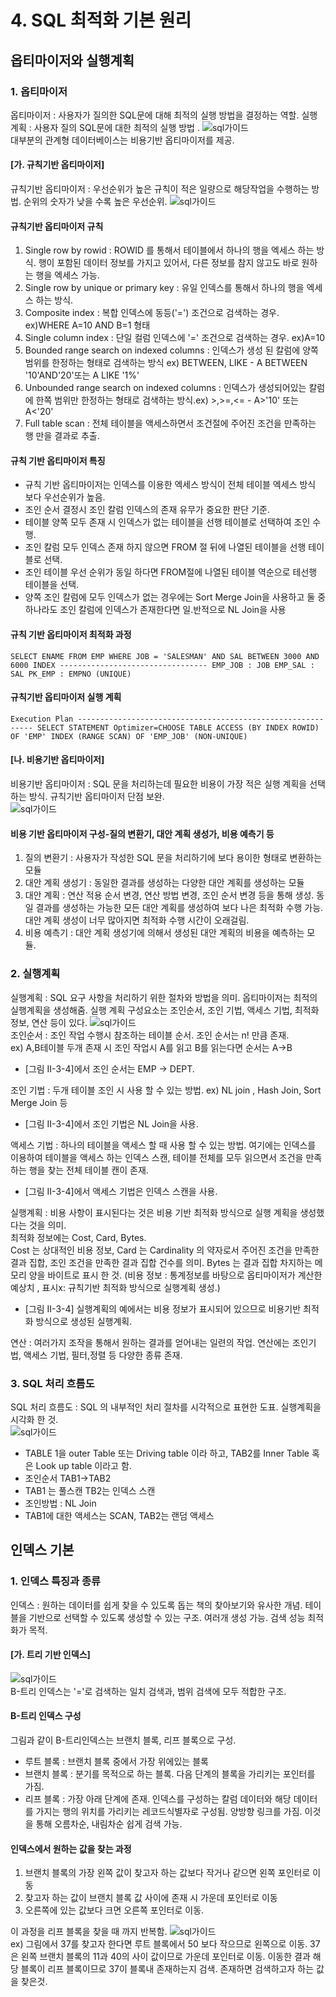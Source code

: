 # 4. SQL 최적화 기본 원리
## 옵티마이저와 실행계획
### 1. 옵티마이저
옵티마이저 : 사용자가 질의한 SQL문에 대해 최적의 실행 방법을 결정하는 역할.
실행 계획 : 사용자 질의 SQL문에 대한 최적의 실행 방법 .
![sql가이드](http://www.dbguide.net/publishing/img/knowledge/SQL_239.jpg)  
대부분의 관계형 데이터베이스는 비용기반 옵티마이저를 제공. 
#### [가. 규칙기반 옵티마이저]
규칙기반 옵티마이저 : 우선순위가 높은 규칙이 적은 일량으로 해당작업을 수행하는 방법.  순위의 숫자가 낮을 수록 높은 우선순위.
![sql가이드](http://www.dbguide.net/publishing/img/knowledge/SQL_240.jpg)  
#### 규칙기반 옵티마이저 규칙 
1. Single row by rowid : ROWID 를 통해서 테이블에서 하나의 행을 엑세스 하는 방식. 행이 포함된 데이터 정보를 가지고 있어서, 다른 정보를 참지 않고도 바로 원하는 행을 엑세스 가능. 
2. Single row by unique or primary key : 유일 인덱스를 통해서 하나의 행을 엑세스 하는 방식. 
3. Composite index : 복합 인덱스에 동등('=') 조건으로 검색하는 경우. ex)WHERE A=10 AND B=1 형태
4. Single column index : 단일 컬럼 인덱스에 '=' 조건으로 검색하는 경우. ex)A=10
5. Bounded range search on indexed columns : 인덱스가 생성 된 칼럼에 양쪽 범위를 한정하는 형태로 검색하는 방식 ex) BETWEEN, LIKE - A BETWEEN '10'AND'20'또는 A LIKE '1%' 
6. Unbounded range search on indexed columns : 인덱스가 생성되어있는 칼럼에 한쪽 범위만 한정하는 형태로 검색하는 방식.ex) >,>=,<= - A>'10' 또는 A<'20'
7. Full table scan : 전체 테이블을 액세스하면서 조건절에 주어진 조건을 만족하는 행 만을 결과로 추출.

#### 규칙 기반 옵티마이저 특징 
- 규칙 기반 옵티마이저는 인덱스를 이용한 엑세스 방식이 전체 테이블 엑세스 방식 보다 우선순위가 높음. 
- 조인 순서 결정시 조인 칼럼 인덱스의 존재 유무가 중요한 판단 기준. 
- 테이블 양쪽 모두 존재 시 인덱스가 없는 테이블을 선행 테이블로 선택하여 조인 수행.
-  조인 칼럼 모두 인덱스 존재 하지 않으면 FROM 절 뒤에 나열된 테이블을 선행 테이블로 선택. 
- 조인 테이블 우선 순위가 동일 하다면 FROM절에 나열된 테이블 역순으로 테선행 테이블을 선택. 
- 양쪽 조인 칼럼에 모두 인덱스가 없는 경우에는 Sort Merge Join을 사용하고 둘 중하나라도 조인 칼럼에 인덱스가 존재한다면 일.반적으로 NL Join을 사용
#### 규칙 기반 옵티마이저 최적화 과정
```
SELECT ENAME FROM EMP WHERE JOB = 'SALESMAN' AND SAL BETWEEN 3000 AND 6000 INDEX --------------------------------- EMP_JOB : JOB EMP_SAL : SAL PK_EMP : EMPNO (UNIQUE)
```
#### 규칙기반 옵티마이저 실행 계획
```
Execution Plan ------------------------------------------------------------ SELECT STATEMENT Optimizer=CHOOSE TABLE ACCESS (BY INDEX ROWID) OF 'EMP' INDEX (RANGE SCAN) OF 'EMP_JOB' (NON-UNIQUE)
```
#### [나. 비용기반 옵티마이저]
비용기반 옵티마이저 : SQL 문을 처리하는데 필요한 비용이 가장 적은 실행 계획을 선택하는 방식. 규칙기반 옵티마이저 단점 보완.   
![sql가이드](http://www.dbguide.net/publishing/img/knowledge/SQL_241.jpg)
#### 비용 기반 옵티마이저 구성-질의 변환기, 대안 계획 생성가, 비용 예측기 등
1. 질의 변환기 : 사용자가 작성한 SQL 문을 처리하기에 보다 용이한 형태로 변환하는 모듈
2. 대안 계획 생성기 : 동일한 결과를 생성하는 다양한 대안 계획를 생성하는 모듈
3. 대안 계획 : 연산 적용 순서 변경, 연산 방법 변경, 조인 순서 변경 등을 통해 생성. 동일 결과를 생성하는 가능한 모든 대안 계획를 생성하여 보다 나은 최적화 수행 가능. 대안 계획 생성이 너무 많아지면 최적화 수행 시간이 오래걸림. 
4. 비용 예측기 : 대안 계획 생성기에 의해서 생성된 대안 계획의 비용을 예측하는 모듈. 
### 2. 실행계획
실행계획 : SQL 요구 사항을 처리하기 위한 절차와 방법을 의미. 옵티마이저는 최적의 실행계획을 생성해줌. 실행 계획 구성요소는 조인순서, 조인 기법, 액세스 기법, 최적화 정보, 연산 등이 있다.
![sql가이드](http://www.dbguide.net/publishing/img/knowledge/SQL_242.jpg)  
조인순서 : 조인 작업 수행시 참조하는 테이블 순서. 조인 순서는 n! 만큼 존재.   
ex) A,B테이블 두개 존재 시 조인 작업시 A를 읽고 B를 읽는다면 순서는 A->B  
- [그림 Ⅱ-3-4]에서 조인 순서는 EMP → DEPT.  

조인 기법 : 두개 테이블 조인 시 사용 할 수 있는 방법. ex) NL join  , Hash Join, Sort Merge Join 등  
- [그림 Ⅱ-3-4]에서 조인 기법은 NL Join을 사용.  

액세스 기법 : 하나의 테이블을 액세스 할 때 사용 할 수 있는 방법. 여기에는 인덱스를 이용하여 테이블을 액세스 하는 인덱스 스캔, 테이블 전체를 모두 읽으면서 조건을 만족하는 행을 찾는 전체 테이블 캔이 존재.  
- [그림 Ⅱ-3-4]에서 액세스 기법은 인덱스 스캔을 사용.  

실행계획 :  비용 사항이 표시된다는 것은 비용 기반 최적화 방식으로 실행 계획을 생성했다는 것을 의미.     
최적화 정보에는 Cost, Card, Bytes.     
Cost 는 상대적인 비용 정보, Card 는 Cardinality 의 약자로서 주어진 조건을 만족한 결과 집합, 조인 조건을 만족한 결과 집합 건수를 의미. Bytes 는 결과 집합 차지하는 메모리 양을 바이트로 표시 한 것. (비용 정보 : 통계정보를 바탕으로 옵티마이저가 계산한 예상치 , 표시x: 규칙기반 최적화 방식으로 실행계획 생성.)    
- [그림 Ⅱ-3-4] 실행계획의 예에서는 비용 정보가 표시되어 있으므로 비용기반 최적화 방식으로 생성된 실행계획.  

연산 : 여러가지 조작을 통해서 원하는 결과를 얻어내는 일련의 작업. 연산에는 조인기법, 액세스 기법, 필터,정렬 등 다양한 종류 존재.   

### 3. SQL 처리 흐름도
SQL 처리 흐름도 : SQL 의 내부적인 처리 절차를 시각적으로 표현한 도표. 실행계획을 시각화 한 것.   
![sql가이드](http://www.dbguide.net/publishing/img/knowledge/SQL_243.jpg)  
- TABLE 1을 outer Table 또는 Driving table 이라 하고, TAB2를 Inner Table 혹은 Look up table 이라고 함.
- 조인순서 TAB1->TAB2
- TAB1 는 풀스캔 TB2는 인덱스 스캔
- 조인방법 : NL Join
- TAB1에 대한 액세스는 SCAN, TAB2는 랜덤 액세스
## 인덱스 기본 
### 1. 인덱스 특징과 종류
인덱스 : 원하는 데이터를 쉽게 찾을 수 있도록 돕는 책의 찾아보기와 유사한 개념. 테이블을 기반으로 선택할 수 있도록 생성할 수 있는 구조. 여러개 생성 가능. 검색 성능 최적화가 목적.  
#### [가. 트리 기반 인덱스]
![sql가이드](http://www.dbguide.net/publishing/img/knowledge/SQL_244.jpg)  
B-트리 인덱스는 '='로 검색하는 일치 검색과, 범위 검색에 모두 적합한 구조. 
#### B-트리 인덱스 구성 
그림과 같이 B-트리인덱스는 브랜치 블록, 리프 블록으로 구성. 
- 루트 블록 : 브랜치 블록 중에서 가장 위에있는 블록
- 브랜치 블록 : 분기를 목적으로 하는 블록. 다음 단계의 블록을 가리키는 포인터를 가짐.
- 리프 블록 : 가장 아래 단계에 존재. 인덱스를 구성하는 칼럼 데이터와 해당 데이터를 가지는 행의 위치를 가리키는 레코드식별자로 구성됨. 양방향 링크를 가짐. 이것을 통해 오름차순, 내림차순 쉽게 검색 가능.
#### 인덱스에서 원하는 값을 찾는 과정
1. 브랜치 블록의 가장 왼쪽 값이 찾고자 하는 값보다 작거나 같으면 왼쪽 포인터로 이동
2. 찾고자 하는 값이 브랜치 블록 값 사이에 존재 시 가운데 포인터로 이동
3. 오른쪽에 있는 값보다 크면 오른쪽 포인터로 이동.

이 과정을 리프 블록을 찾을 때 까지 반복함. 
![sql가이드](http://www.dbguide.net/publishing/img/knowledge/SQL_245.jpg)  
ex) 그림에서 37를 찾고자 한다면 루트 블록에서 50 보다 작으므로 왼쪽으로 이동. 37은 왼쪽 브랜치 블록의 11과 40의 사이 값이므로 가운데 포인터로 이동. 이동한 결과 해당 블록이 리프 블록이므로 37이 블록내 존재하는지 검색. 존재하면 검색하고자 하는 값을 찾은것. 



